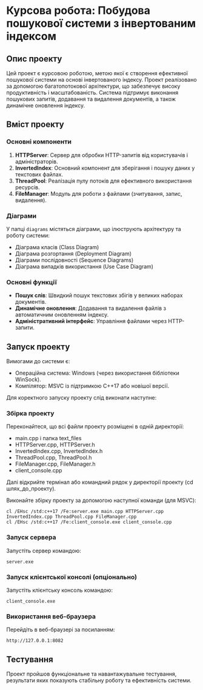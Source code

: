 ﻿# Курсова робота: Побудова пошукової системи з інвертованим індексом

## Опис проекту

Цей проект є курсовою роботою, метою якої є створення ефективної пошукової системи на основі інвертованого індексу. Проект реалізовано за допомогою багатопотокової архітектури, що забезпечує високу продуктивність і масштабованість. Система підтримує виконання пошукових запитів, додавання та видалення документів, а також динамічне оновлення індексу.

## Вміст проекту

### Основні компоненти
1. **HTTPServer**: Сервер для обробки HTTP-запитів від користувачів і адміністраторів.
2. **InvertedIndex**: Основний компонент для зберігання і пошуку даних у текстових файлах.
3. **ThreadPool**: Реалізація пулу потоків для ефективного використання ресурсів.
4. **FileManager**: Модуль для роботи з файлами (зчитування, запис, видалення).

### Діаграми
У папці `diagrams` містяться діаграми, що ілюструють архітектуру та роботу системи:
- Діаграма класів (Class Diagram)
- Діаграма розгортання (Deployment Diagram)
- Діаграми послідовності (Sequence Diagrams)
- Діаграма випадків використання (Use Case Diagram)

### Основні функції
- **Пошук слів**: Швидкий пошук текстових збігів у великих наборах документів.
- **Динамічне оновлення**: Додавання та видалення файлів з автоматичним оновленням індексу.
- **Адміністративний інтерфейс**: Управління файлами через HTTP-запити.

## Запуск проекту

Вимогами до системи є:
- Операційна система: Windows (через використання бібліотеки WinSock).
- Компілятор: MSVC із підтримкою C++17 або новішої версії.

Для коректного запуску проекту слід виконати наступне:

### Збірка проекту

Переконайтеся, що всі файли проекту розміщені в одній директорії:
- main.cpp і папка text_files
- HTTPServer.cpp, HTTPServer.h
- InvertedIndex.cpp, InvertedIndex.h
- ThreadPool.cpp, ThreadPool.h
- FileManager.cpp, FileManager.h
- client_console.cpp

Далі відкрийте термінал або командний рядок у директорії проекту (cd шлях_до_проекту).

Виконайте збірку проекту за допомогою наступної команди (для MSVC):

```
cl /EHsc /std:c++17 /Fe:server.exe main.cpp HTTPServer.cpp InvertedIndex.cpp ThreadPool.cpp FileManager.cpp
cl /EHsc /std:c++17 /Fe:client_console.exe client_console.cpp
```

### Запуск сервера

Запустіть сервер командою:
```
server.exe
```

### Запуск клієнтської консолі (опціонально)

Запустіть клієнтську консоль командою:
```
client_console.exe
```

### Використання веб-браузера

Перейдіть в веб-браузері за посиланням:
```
http://127.0.0.1:8082
```

## Тестування
Проект пройшов функціональне та навантажувальне тестування, результати яких показують стабільну роботу та ефективність системи.
